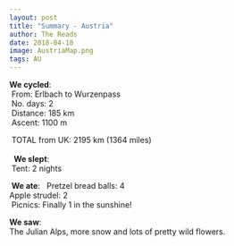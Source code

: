 ```yaml
---
layout: post
title: "Summary - Austria"
author: The Reads
date: 2018-04-10
image: AustriaMap.png
tags: AU
---
```


**We cycled**:  
  From: Erlbach to Wurzenpass  
  No. days: 2  
  Distance: 185 km  
  Ascent: 1100 m  
  
  TOTAL from UK: 2195 km (1364 miles)  
    
   **We slept**:  
  Tent: 2 nights  
 
  **We ate**:  
  Pretzel bread balls: 4  
  Apple strudel: 2  
  Picnics: Finally 1 in the sunshine!  
  
  **We saw**:  
  The Julian Alps, more snow and lots of pretty wild flowers.     
